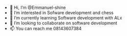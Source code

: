 - 👋 Hi, I’m @Emmanuel-shine
- 👀 I’m interested in Sofware development and chess
- 🌱 I’m currently learning Software development with ALx
- 💞️ I’m looking to collaborate on software development
- 📫 You can reach me 08143607384

<!---
Emmanuel-shine/Emmanuel-shine is a ✨ special ✨ repository because its `README.md` (this file) appears on your GitHub profile.
You can click the Preview link to take a look at your changes.
--->
